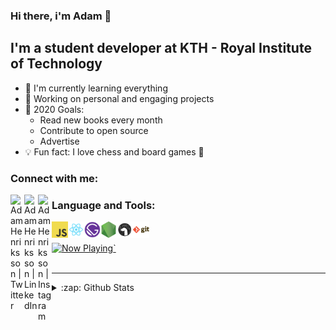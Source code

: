 ### Hi there, i'm Adam 👋

## I'm a student developer at KTH - Royal Institute of Technology

- 🌱 I'm currently learning everything
- 👷 Working on personal and engaging projects
- 🎯 2020 Goals: 
    * Read new books every month
    * Contribute to open source
    * Advertise
- 💡 Fun fact: I love chess and board games 🎲

### Connect with me:

[<img align="left" alt="Adam Henriksson | Twitter" width="22px" src="https://cdn.jsdelivr.net/npm/simple-icons@v3/icons/twitter.svg" />][twitter]
[<img align="left" alt="Adam Henriksson | LinkedIn" width="22px" src="https://cdn.jsdelivr.net/npm/simple-icons@v3/icons/linkedin.svg" />][linkedin]
[<img align="left" alt="Adam Henriksson | Instagram" width="22px" src="https://cdn.jsdelivr.net/npm/simple-icons@v3/icons/instagram.svg" />][instagram]

### Language and Tools:

<img align="left" alt="JavaScript" width="26px" src="https://raw.githubusercontent.com/github/explore/latest/topics/javascript/javascript.png" />
<img align="left" alt="React" width="26px" src="https://raw.githubusercontent.com/github/explore/latest/topics/react/react.png" />
<img align="left" alt="Gatsby" width="26px" src="https://raw.githubusercontent.com/github/explore/latest/topics/gatsby/gatsby.png" />
<img align="left" alt="Node.js" width="26px" src="https://raw.githubusercontent.com/github/explore/latest/topics/nodejs/nodejs.png" />
<img align="left" alt="Deno" width="26px" src="https://raw.githubusercontent.com/github/explore/latest/topics/deno/deno.png" />
<img align="left" alt="Git" width="26px" src="https://raw.githubusercontent.com/github/explore/latest/topics/git/git.png" />

<br />
<br />

<a href="https://now-playing-profile-khaki.vercel.app/now-playing?open">
    <img src="https://now-playing-profile-khaki.vercel.app/now-playing" width="256" height="64" alt="Now Playing">`
</a>

<br />
<br />

---
<details>
    <summary>:zap: Github Stats</summary>
    <img align=left alt="Adamih's Github stats" src="https://github-readme-stats.vercel.app/api?username=Adamih&show_icons=true" />
</details>

[twitter]: https://twitter.com/AdamHenriksson5/
[linkedin]: https://www.linkedin.com/in/adahen/
[instagram]: https://www.instagram.com/adamih/